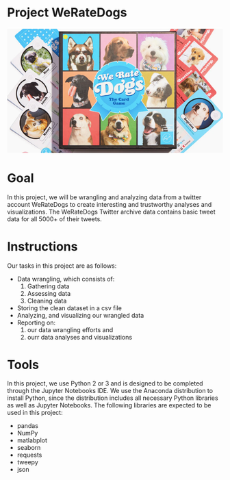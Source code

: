 # Project WeRateDogs
 
 ![](images/weratedog.png)

# Goal
In this project, we will be wrangling and analyzing data from a twitter account WeRateDogs to create interesting and trustworthy analyses  and visualizations. The WeRateDogs Twitter archive data contains basic tweet data for all 5000+ of their tweets.


# Instructions
Our tasks in this project are as follows:
+ Data wrangling, which consists of:
    1) Gathering data
    2) Assessing data
    3) Cleaning data
+ Storing the clean dataset in a csv file
+   Analyzing, and visualizing our wrangled data
+   Reporting on:
    1) our data wrangling efforts and
    2) ourr data analyses and visualizations


# Tools
In this project, we use Python 2 or 3 and is designed to be completed through the Jupyter Notebooks IDE.
We use the Anaconda distribution to install Python, since the distribution includes all necessary Python libraries as well
as Jupyter Notebooks. The following libraries are expected to be used in this project:
    
+ pandas
+ NumPy
+ matlabplot
+ seaborn
+ requests
+ tweepy
+ json
